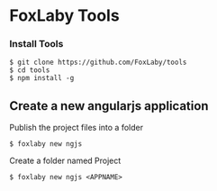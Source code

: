 # FoxLaby Tools

### Install Tools

```
$ git clone https://github.com/FoxLaby/tools
$ cd tools
$ npm install -g
```

## Create a new angularjs application
Publish the project files into a folder
```
$ foxlaby new ngjs
```
Create a folder named Project
```
$ foxlaby new ngjs <APPNAME>
```